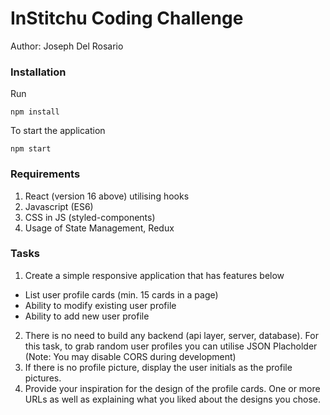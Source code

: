 # InStitchu Coding Challenge
Author: Joseph Del Rosario

### Installation
Run
```
npm install
```
To start the application
```
npm start
```

### Requirements

1. React (version 16 above) utilising hooks
2. Javascript (ES6)
3. CSS in JS (styled-components) 
4. Usage of State Management, Redux 

### Tasks

1. Create a simple responsive application that has
features below
* List user profile cards (min. 15 cards in a page)
* Ability to modify existing user profile
* Ability to add new user profile
2. There is no need to build any backend (api layer, server, database). For this task, to grab random user profiles you can utilise
JSON Placholder (Note: You may disable CORS during development)
3. If there is no profile picture, display the user initials as the profile pictures.
4. Provide your inspiration for the design of the profile cards. One or more URLs as well as explaining what you liked about the designs you chose.
